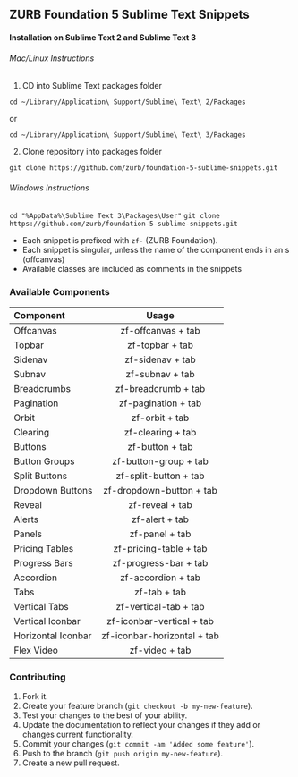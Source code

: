## ZURB Foundation 5 Sublime Text Snippets

#### Installation on Sublime Text 2 and Sublime Text 3

###### Mac/Linux Instructions

1. CD into Sublime Text packages folder

`cd ~/Library/Application\ Support/Sublime\ Text\ 2/Packages`

or

`cd ~/Library/Application\ Support/Sublime\ Text\ 3/Packages`


2. Clone repository into packages folder

`git clone https://github.com/zurb/foundation-5-sublime-snippets.git`

###### Windows Instructions

`cd "%AppData%\Sublime Text 3\Packages\User"`
`git clone https://github.com/zurb/foundation-5-sublime-snippets.git`

* Each snippet is prefixed with `zf-` (ZURB Foundation).
* Each snippet is singular, unless the name of the component ends in an s (offcanvas)
* Available classes are included as comments in the snippets

### Available Components

Component        | Usage
:--------------- | :-----------:
Offcanvas        | zf-offcanvas + tab
Topbar           | zf-topbar + tab
Sidenav          | zf-sidenav + tab
Subnav           | zf-subnav + tab
Breadcrumbs      | zf-breadcrumb + tab
Pagination       | zf-pagination + tab
Orbit            | zf-orbit + tab
Clearing         | zf-clearing + tab
Buttons          | zf-button + tab
Button Groups    | zf-button-group + tab
Split Buttons    | zf-split-button + tab
Dropdown Buttons | zf-dropdown-button + tab
Reveal           | zf-reveal + tab
Alerts           | zf-alert + tab
Panels           | zf-panel + tab
Pricing Tables   | zf-pricing-table + tab
Progress Bars    | zf-progress-bar + tab
Accordion        | zf-accordion + tab
Tabs             | zf-tab + tab
Vertical Tabs    | zf-vertical-tab + tab
Vertical Iconbar | zf-iconbar-vertical + tab
Horizontal Iconbar| zf-iconbar-horizontal + tab
Flex Video		 | zf-video + tab



### Contributing

1. Fork it.
2. Create your feature branch (`git checkout -b my-new-feature`).
3. Test your changes to the best of your ability.
4. Update the documentation to reflect your changes if they add or changes current functionality.
5. Commit your changes (`git commit -am 'Added some feature'`).
6. Push to the branch (`git push origin my-new-feature`).
7. Create a new pull request.

